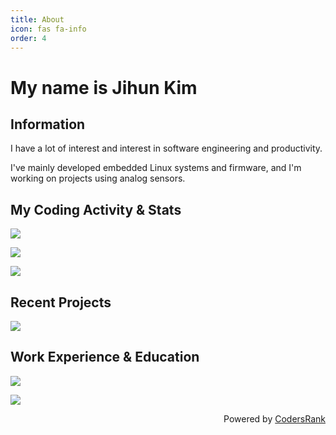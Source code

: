 ```yaml
---
title: About
icon: fas fa-info
order: 4
---
```


<!-- Header content with avatar and basic info -->
# My name is Jihun Kim

## Information
I have a lot of interest and interest in software engineering and productivity.

I've mainly developed embedded Linux systems and firmware, and I'm working on projects using analog sensors.

## My Coding Activity & Stats

<!-- Summary widget -->
<img
  src="https://cr-ss-service.azurewebsites.net/api/ScreenShot?widget=summary&username=jihundev&badges=3&show-avatar=false&show-header=false&style=
  --bg-color: transparent; 
  --badge-bg-color: #161616; 
  --badge-text-color: #fff; 
  --badges-padding: 0px; 
  --badge-padding: 8px; 
  --badge-margin: 16px 
  --badge-border-radius: 8px; 
  --badge-rank-font-size: 16px;
  --badge-technology-font-size: 18px; 
  --badge-location-font-size: 16px;
  --badge-icon-size: 32px; 
  --badge-border: 1px solid rgba(0, 0, 0, 0.1);
  --badge-box-shadow: none;"
/>

<!-- Activity widget -->
<img
  src="https://cr-ss-service.azurewebsites.net/api/ScreenShot?widget=activity&username=jihundev&labels=true&style=
  padding: 8px;
  border-radius: 8px;
  background: #161616;
  --bg-color-0: #111;
  --bg-color-1: rgba(var(--theme-color-rgb), 0.25);
  --bg-color-2: rgba(var(--theme-color-rgb), 0.5);
  --bg-color-3: rgba(var(--theme-color-rgb), 0.75);
  --bg-color-4: rgba(var(--theme-color-rgb), 1);
  --label-text-color: rgba(255, 255, 255, 0.54);"
/>

<!-- Skills chart widget -->
<img
  src="https://cr-skills-chart-widget.azurewebsites.net/api/api?username=jihundev&show-other-skills=false&style=
  --label-text-color: rgba(255, 255, 255, 0.54);
  --chart-bg-color: #161616;
  --chart-border-radius: 8px;
  --axis-bg-color: transparent;
  --label-font-size: 12px;"
/>

## Recent Projects

<!-- Portfolio widget -->
<img
  src="https://cr-ss-service.azurewebsites.net/api/ScreenShot?widget=portfolio&username=jihundev&max-items=2&dates=false&style=-
  --grid-columns: 2;
  --item-bg-color: #161616;
  --item-border-radius: 8px;
  --item-spacing: 16px;
  --item-padding: 16px;
  --logo-size: 64px;
  --tag-bg-color: rgba(255,255,255,0.075);
  --link-text-color: var(--theme-color);
  --link-bg-color: rgba(255,255,255,0.1);
  --link-hover-bg-color: rgba(255,255,255,0.125);
  --link-active-bg-color: rgba(255,255,255,0.075);
  --link-border-radius: 8px;
  --link-padding: 4px 8px;
  --link-text-transform: none;
  --link-font-weight: 500;
  --link-margin: 8px;"
/>

## Work Experience & Education

<!-- Work experience widget -->
<img
  src="https://cr-ss-service.azurewebsites.net/api/ScreenShot?widget=work-experience&username=jihundev&max-items=6&logos=true&style=
  --item-bg-color: #161616;
  --item-border-radius: 8px;
  --item-spacing: 16px;
  --item-padding: 16px;
  --logo-size: 64px;
  --tag-bg-color: rgba(255,255,255,0.075);"
/>

<!-- Education widget -->
<img
  src="https://cr-ss-service.azurewebsites.net/api/ScreenShot?widget=education&username=jihundev&max-items=2&certificates=false&style=
  --item-bg-color: #161616;
  --item-border-radius: 8px;
  --item-spacing: 16px;
  --item-padding: 16px;
  --logo-size: 64px;
  --tag-bg-color: rgba(255,255,255,0.075);"
/>

<div align="right">
  <p class="branding">Powered by <a href="https://profile.codersrank.io/user/nolimits4web" target="_blank" rel="noopener noreferrer">CodersRank</a></p>
</div>
